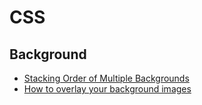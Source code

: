 # CSS

## Background
* [Stacking Order of Multiple Backgrounds](https://css-tricks.com/stacking-order-of-multiple-backgrounds/)
* [How to overlay your background images](https://dev.to/selbekk/how-to-overlay-your-background-images-59le)
